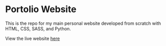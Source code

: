 # Portolio Website
This is the repo for my main personal website developed from scratch with HTML, CSS, SASS, and Python.

View the live website [here](https://banhawy.github.io/cv/)
